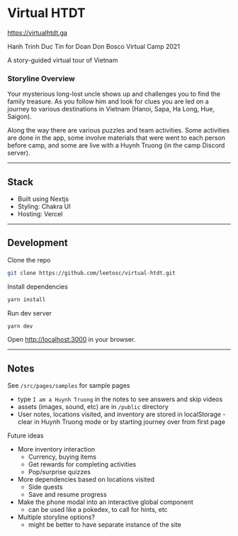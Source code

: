 # Virtual HTDT

https://virtualhtdt.ga

Hanh Trinh Duc Tin for Doan Don Bosco Virtual Camp 2021

A story-guided virtual tour of Vietnam

### Storyline Overview
Your mysterious long-lost uncle shows up and challenges you to find the family treasure. As you follow him and look for clues you are led on a journey to various destinations in Vietnam (Hanoi, Sapa, Ha Long, Hue, Saigon).

Along the way there are various puzzles and team activities. Some activities are done in the app, some involve materials that were went to each person before camp, and some are live with a Huynh Truong (in the camp Discord server).

---
## Stack
 - Built using Nextjs
 - Styling: Chakra UI
 - Hosting: Vercel 

---
## Development

Clone the repo
```bash
git clone https://github.com/leetosc/virtual-htdt.git
```
Install dependencies
```bash
yarn install
```
Run dev server
```bash
yarn dev
```

Open [http://localhost:3000](http://localhost:3000) in your browser.

---


## Notes

See `/src/pages/samples` for sample pages

- type `I am a Huynh Truong` in the notes to see answers and skip videos
- assets (images, sound, etc) are in `/public` directory
- User notes, locations visited, and inventory are stored in localStorage - clear in Huynh Truong mode or by starting journey over from first page

Future ideas
 - More inventory interaction
   - Currency, buying items
   - Get rewards for completing activities
   - Pop/surprise quizzes
 - More dependencies based on locations visited
   - Side quests
   - Save and resume progress
 - Make the phone modal into an interactive global component
   - can be used like a pokedex, to call for hints, etc
 - Multiple storyline options?
   - might be better to have separate instance of the site
 
